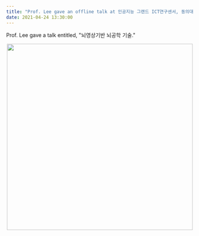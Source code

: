 ```yaml
---
title: "Prof. Lee gave an offline talk at 인공지능 그랜드 ICT연구센서, 동의대"
date: 2021-04-24 13:30:00
---
```


Prof. Lee gave a talk entitled, "뇌영상기반 뇌공학 기술."

<center> <img src="https://bspl.korea.ac.kr/Board/Gallery/2021/ProfLeeJH_talk_21apr24.jpg" width=500> </center>

